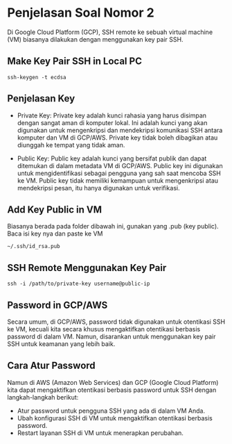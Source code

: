 # Penjelasan Soal Nomor 2
Di Google Cloud Platform (GCP), SSH remote ke sebuah virtual machine (VM) biasanya dilakukan dengan menggunakan key pair SSH.

## Make Key Pair SSH in Local PC
```
ssh-keygen -t ecdsa
```

## Penjelasan Key
* Private Key: Private key adalah kunci rahasia yang harus disimpan dengan sangat aman di komputer lokal. Ini adalah kunci yang akan digunakan untuk mengenkripsi dan mendekripsi komunikasi SSH antara komputer dan VM di GCP/AWS. Private key tidak boleh dibagikan atau diunggah ke tempat yang tidak aman.

* Public Key: Public key adalah kunci yang bersifat publik dan dapat ditemukan di dalam metadata VM di GCP/AWS. Public key ini digunakan untuk mengidentifikasi sebagai pengguna yang sah saat mencoba SSH ke VM. Public key tidak memiliki kemampuan untuk mengenkripsi atau mendekripsi pesan, itu hanya digunakan untuk verifikasi.

## Add Key Public in VM
Biasanya berada pada folder dibawah ini, gunakan yang .pub (key public). Baca isi key nya dan paste ke VM

```
~/.ssh/id_rsa.pub
```

## SSH Remote Menggunakan Key Pair
```
ssh -i /path/to/private-key username@public-ip
```

## Password in GCP/AWS
Secara umum, di GCP/AWS, password tidak digunakan untuk otentikasi SSH ke VM, kecuali kita secara khusus mengaktifkan otentikasi berbasis password di dalam VM. Namun, disarankan untuk menggunakan key pair SSH untuk keamanan yang lebih baik.

## Cara Atur Password
Namun di AWS (Amazon Web Services) dan GCP (Google Cloud Platform) kita dapat mengaktifkan otentikasi berbasis password untuk SSH dengan langkah-langkah berikut:
* Atur password untuk pengguna SSH yang ada di dalam VM Anda.
* Ubah konfigurasi SSH di VM untuk mengaktifkan otentikasi berbasis password.
* Restart layanan SSH di VM untuk menerapkan perubahan.




